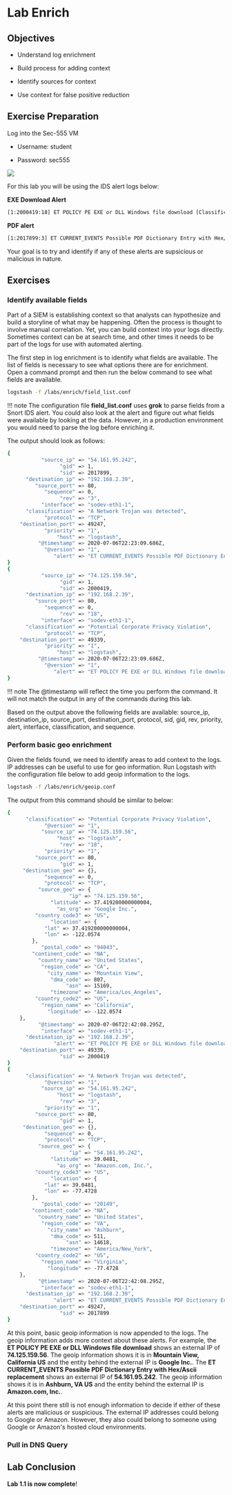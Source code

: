 # Lab Enrich

## Objectives

- Understand log enrichment

- Build process for adding context

- Identify sources for context

- Use context for false positive reduction


## Exercise Preparation

Log into the Sec-555 VM

- Username: student

- Password: sec555

![](./media/image1.png)

For this lab you will be using the IDS alert logs below:

**EXE Download Alert**

```bash
[1:2000419:18] ET POLICY PE EXE or DLL Windows file download [Classification: Potential Corporate Privacy Violation] [Priority: 1]: <sodev-eth1-1> {TCP} 74.125.159.56:80 -> 192.168.2.39:49339
```

**PDF alert**

```bash
[1:2017899:3] ET CURRENT_EVENTS Possible PDF Dictionary Entry with Hex/Ascii replacement [Classification: A Network Trojan was detected] [Priority: 1]: <sodev-eth1-1> {TCP} 54.161.95.242:80 -> 192.168.2.39:49247
```

Your goal is to try and identify if any of these alerts are supsicious or malicious in nature.

## Exercises

### Identify available fields

Part of a SIEM is establishing context so that analysts can hypothesize and build a storyline of what may be happening. Often the process is thought to involve manual correlation. Yet, you can build context into your logs directly. Sometimes context can be at search time, and other times it needs to be part of the logs for use with automated alerting.

The first step in log enrichment is to identify what fields are available. The list of fields is necessary to see what options there are for enrichment. Open a command prompt and then run the below command to see what fields are available.

```bash
logstash -f /labs/enrich/field_list.conf
```

!!! note
    The configuration file **field_list.conf** uses **grok** to parse fields from a Snort IDS alert. You could also look at the alert and figure out what fields were available by looking at the data. However, in a production environment you would need to parse the log before enriching it.

The output should look as follows:

```bash
{
           "source_ip" => "54.161.95.242",
                 "gid" => 1,
                 "sid" => 2017899,
      "destination_ip" => "192.168.2.39",
         "source_port" => 80,
            "sequence" => 0,
                 "rev" => "3",
           "interface" => "sodev-eth1-1",
      "classification" => "A Network Trojan was detected",
            "protocol" => "TCP",
    "destination_port" => 49247,
            "priority" => "1",
                "host" => "logstash",
          "@timestamp" => 2020-07-06T22:23:09.686Z,
            "@version" => "1",
               "alert" => "ET CURRENT_EVENTS Possible PDF Dictionary Entry with Hex/Ascii replacement "
}
{
           "source_ip" => "74.125.159.56",
                 "gid" => 1,
                 "sid" => 2000419,
      "destination_ip" => "192.168.2.39",
         "source_port" => 80,
            "sequence" => 0,
                 "rev" => "18",
           "interface" => "sodev-eth1-1",
      "classification" => "Potential Corporate Privacy Violation",
            "protocol" => "TCP",
    "destination_port" => 49339,
            "priority" => "1",
                "host" => "logstash",
          "@timestamp" => 2020-07-06T22:23:09.686Z,
            "@version" => "1",
               "alert" => "ET POLICY PE EXE or DLL Windows file download "
}
```

!!! note
    The @timestamp will reflect the time you perform the command. It will not match the output in any of the commands during this lab.

Based on the output above the following fields are available: source_ip, destination_ip, source_port, destination_port, protocol, sid, gid, rev, priority, alert, interface, classification, and sequence.

### Perform basic geo enrichment

Given the fields found, we need to identify areas to add context to the logs. IP addresses can be useful to use for geo information. Run Logstash with the configuration file below to add geoip information to the logs.

```bash
logstash -f /labs/enrich/geoip.conf
```

The output from this command should be similar to below:

```bash
{
      "classification" => "Potential Corporate Privacy Violation",
            "@version" => "1",
           "source_ip" => "74.125.159.56",
                "host" => "logstash",
                 "rev" => "18",
            "priority" => "1",
         "source_port" => 80,
                 "gid" => 1,
     "destination_geo" => {},
            "sequence" => 0,
            "protocol" => "TCP",
          "source_geo" => {
                    "ip" => "74.125.159.56",
              "latitude" => 37.419200000000004,
                "as_org" => "Google Inc.",
         "country_code3" => "US",
              "location" => {
            "lat" => 37.419200000000004,
            "lon" => -122.0574
        },
           "postal_code" => "94043",
        "continent_code" => "NA",
          "country_name" => "United States",
           "region_code" => "CA",
             "city_name" => "Mountain View",
              "dma_code" => 807,
                   "asn" => 15169,
              "timezone" => "America/Los_Angeles",
         "country_code2" => "US",
           "region_name" => "California",
             "longitude" => -122.0574
    },
          "@timestamp" => 2020-07-06T22:42:08.295Z,
           "interface" => "sodev-eth1-1",
      "destination_ip" => "192.168.2.39",
               "alert" => "ET POLICY PE EXE or DLL Windows file download ",
    "destination_port" => 49339,
                 "sid" => 2000419
}
{
      "classification" => "A Network Trojan was detected",
            "@version" => "1",
           "source_ip" => "54.161.95.242",
                "host" => "logstash",
                 "rev" => "3",
            "priority" => "1",
         "source_port" => 80,
                 "gid" => 1,
     "destination_geo" => {},
            "sequence" => 0,
            "protocol" => "TCP",
          "source_geo" => {
                    "ip" => "54.161.95.242",
              "latitude" => 39.0481,
                "as_org" => "Amazon.com, Inc.",
         "country_code3" => "US",
              "location" => {
            "lat" => 39.0481,
            "lon" => -77.4728
        },
           "postal_code" => "20149",
        "continent_code" => "NA",
          "country_name" => "United States",
           "region_code" => "VA",
             "city_name" => "Ashburn",
              "dma_code" => 511,
                   "asn" => 14618,
              "timezone" => "America/New_York",
         "country_code2" => "US",
           "region_name" => "Virginia",
             "longitude" => -77.4728
    },
          "@timestamp" => 2020-07-06T22:42:08.295Z,
           "interface" => "sodev-eth1-1",
      "destination_ip" => "192.168.2.39",
               "alert" => "ET CURRENT_EVENTS Possible PDF Dictionary Entry with Hex/Ascii replacement ",
    "destination_port" => 49247,
                 "sid" => 2017899
}
```

At this point, basic geoip information is now appended to the logs. The geoip information adds more context about these alerts. For example, the **ET POLICY PE EXE or DLL Windows file download** shows an external IP of **74.125.159.56**. The geoip information shows it is in **Mountain View, California US** and the entity behind the external IP is **Google Inc.**. The **ET CURRENT_EVENTS Possible PDF Dictionary Entry with Hex/Ascii replacement** shows an external IP of **54.161.95.242**. The geoip information shows it is in **Ashburn, VA US** and the entity behind the external IP is **Amazon.com, Inc.**.

At this point there still is not enough information to decide if either of these alerts are malicious or suspicious. The external IP addresses could belong to Google or Amazon. However, they also could belong to someone using Google or Amazon's hosted cloud environments.

### Pull in DNS Query



## Lab Conclusion



**Lab 1.1 is now complete**\!
